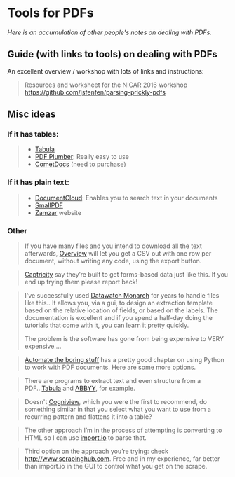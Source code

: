 # Tools for PDFs

*Here is an accumulation of other people's notes on dealing with PDFs.*

## Guide (with links to tools) on dealing with PDFs

An excellent overview / workshop with lots of links and instructions:
> Resources and worksheet for the NICAR 2016 workshop
> https://github.com/jsfenfen/parsing-prickly-pdfs

## Misc ideas


### If it has tables:

> * [Tabula](http://tabula.technology/)
> * [PDF Plumber](https://github.com/jsvine/pdfplumber): Really easy to use
> * [CometDocs](www.cometdocs.com/) (need to purchase)

### If it has plain text:
> * [DocumentCloud](http://www.documentcloud.org/): Enables you to search text in your documents
> * [SmallPDF](https://smallpdf.com/)
> * [Zamzar](http://www.zamzar.com/convert/pdf-to-txt/) website

### Other

> If you have many files and you intend to download all the text afterwards, [Overview](https://overviewdocs.com/) will let you get a CSV out with one row per document, without writing any code, using the export button.

> [Captricity](http://captricity.com/) say they’re built to get forms-based data just like this. If you end up trying them please report back!

> I've successfully used [Datawatch Monarch](www.datawatch.com/our-platform/monarch/) for years to handle files like this.. It allows you, via a gui, to design an extraction template based on the relative location of fields, or based on the labels. The documentation is excellent and if you spend a half-day doing the tutorials that come with it, you can learn it pretty quickly.
>
> The problem is the software has gone from being expensive to VERY expensive....

> [Automate the boring stuff](https://automatetheboringstuff.com/chapter13/) has a pretty good chapter on using Python to work with PDF documents. Here are some more options.

> There are programs to extract text and even structure from a PDF...[Tabula](http://tabula.technology/) and [ABBYY](https://www.abbyy.com/), for example.

> Doesn't [Cogniview](https://www.cogniview.com/), which you were the first to recommend, do something similar in that you select what you want to use from a recurring pattern and flattens it into a table?

> The other approach I’m in the process of attempting is converting to HTML so I can use [import.io](https://www.import.io/) to parse that.

> Third option on the approach you’re trying: check http://www.scrapinghub.com. Free and in my experience, far better than import.io in the GUI to control what you get on the scrape.
